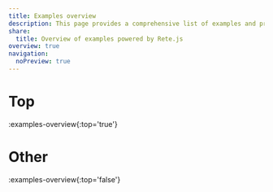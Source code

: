 ```yaml
---
title: Examples overview
description: This page provides a comprehensive list of examples and previews showcasing various types of node editors or visual workflows that have been created using Rete.js
share:
  title: Overview of examples powered by Rete.js
overview: true
navigation:
  noPreview: true
---
```


# Top

:examples-overview{:top='true'}

# Other

:examples-overview{:top='false'}
